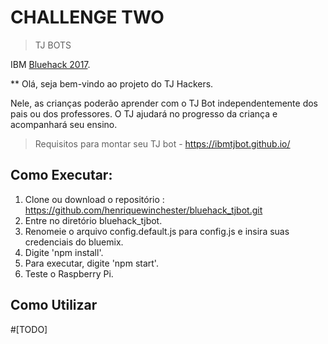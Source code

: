 # CHALLENGE TWO
> TJ BOTS

IBM [Bluehack 2017](http://www.bluehack.org/).

** Olá, seja bem-vindo ao projeto do TJ Hackers.

Nele, as crianças poderão aprender com o TJ Bot independentemente dos pais ou dos professores. O TJ ajudará no progresso da criança e acompanhará seu ensino.

> Requisitos para montar seu TJ bot - https://ibmtjbot.github.io/

## Como Executar:
1. Clone ou download o repositório : https://github.com/henriquewinchester/bluehack_tjbot.git
2. Entre no diretório bluehack_tjbot.
3. Renomeie o arquivo config.default.js para config.js e insira suas credenciais do bluemix.
4. Digite 'npm install'.
5. Para executar, digite 'npm start'.
6. Teste o Raspberry Pi.


## Como Utilizar
#[TODO]
